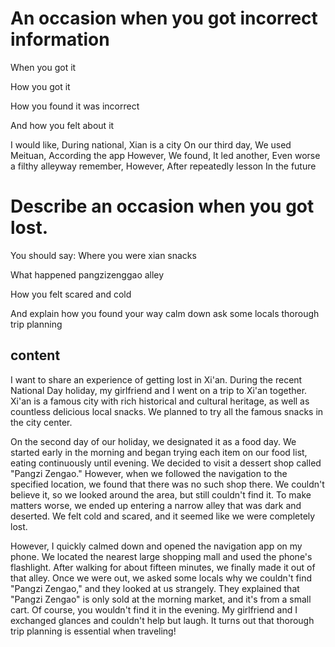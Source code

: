 # An occasion when you got incorrect information

When you got it

How you got it

How you found it was incorrect

And how you felt about it

I would like, During national, Xian is a city
On our third day, We used Meituan, According the app
However, We found, It led another, Even worse a filthy alleyway
remember, However, After repeatedly
lesson
In the future

# Describe an occasion when you got lost.

You should say:
Where you were
xian
snacks

What happened
pangzizenggao
alley

How you felt
scared and cold

And explain how you found your way
calm down
ask some locals
thorough trip planning

## content

I want to share an experience of getting lost in Xi'an. During the recent National Day holiday, my girlfriend and I went on a trip to Xi'an together. Xi'an is a famous city with rich historical and cultural heritage, as well as countless delicious local snacks. We planned to try all the famous snacks in the city center.

On the second day of our holiday, we designated it as a food day. We started early in the morning and began trying each item on our food list, eating continuously until evening. We decided to visit a dessert shop called "Pangzi Zengao." However, when we followed the navigation to the specified location, we found that there was no such shop there. We couldn't believe it, so we looked around the area, but still couldn't find it. To make matters worse, we ended up entering a narrow alley that was dark and deserted. We felt cold and scared, and it seemed like we were completely lost.

However, I quickly calmed down and opened the navigation app on my phone. We located the nearest large shopping mall and used the phone's flashlight. After walking for about fifteen minutes, we finally made it out of that alley. Once we were out, we asked some locals why we couldn't find "Pangzi Zengao," and they looked at us strangely. They explained that "Pangzi Zengao" is only sold at the morning market, and it's from a small cart. Of course, you wouldn't find it in the evening. My girlfriend and I exchanged glances and couldn't help but laugh. It turns out that thorough trip planning is essential when traveling!
